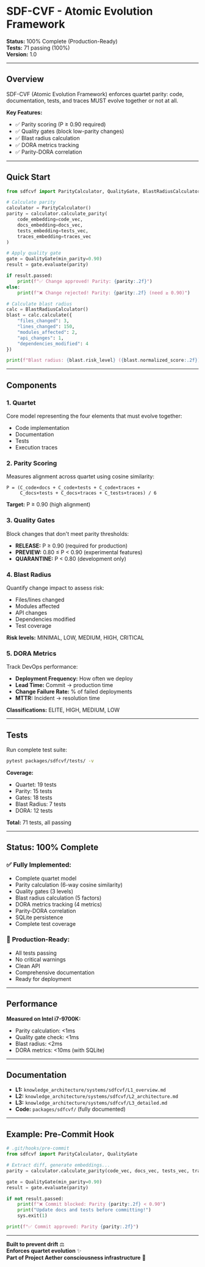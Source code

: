 # SDF-CVF - Atomic Evolution Framework

**Status:** 100% Complete (Production-Ready)  
**Tests:** 71 passing (100%)  
**Version:** 1.0  

---

## Overview

SDF-CVF (Atomic Evolution Framework) enforces quartet parity: code, documentation, tests, and traces MUST evolve together or not at all.

**Key Features:**
- ✅ Parity scoring (P ≥ 0.90 required)
- ✅ Quality gates (block low-parity changes)
- ✅ Blast radius calculation
- ✅ DORA metrics tracking
- ✅ Parity-DORA correlation

---

## Quick Start

```python
from sdfcvf import ParityCalculator, QualityGate, BlastRadiusCalculator

# Calculate parity
calculator = ParityCalculator()
parity = calculator.calculate_parity(
    code_embedding=code_vec,
    docs_embedding=docs_vec,
    tests_embedding=tests_vec,
    traces_embedding=traces_vec
)

# Apply quality gate
gate = QualityGate(min_parity=0.90)
result = gate.evaluate(parity)

if result.passed:
    print(f"✅ Change approved! Parity: {parity:.2f}")
else:
    print(f"❌ Change rejected! Parity: {parity:.2f} (need ≥ 0.90)")

# Calculate blast radius
calc = BlastRadiusCalculator()
blast = calc.calculate({
    "files_changed": 3,
    "lines_changed": 150,
    "modules_affected": 2,
    "api_changes": 1,
    "dependencies_modified": 4
})

print(f"Blast radius: {blast.risk_level} ({blast.normalized_score:.2f})")
```

---

## Components

### 1. Quartet
Core model representing the four elements that must evolve together:
- Code implementation
- Documentation
- Tests  
- Execution traces

### 2. Parity Scoring
Measures alignment across quartet using cosine similarity:
```
P = (C_code×docs + C_code×tests + C_code×traces + 
     C_docs×tests + C_docs×traces + C_tests×traces) / 6
```

**Target:** P ≥ 0.90 (high alignment)

### 3. Quality Gates
Block changes that don't meet parity thresholds:
- **RELEASE:** P ≥ 0.90 (required for production)
- **PREVIEW:** 0.80 ≤ P < 0.90 (experimental features)
- **QUARANTINE:** P < 0.80 (development only)

### 4. Blast Radius
Quantify change impact to assess risk:
- Files/lines changed
- Modules affected
- API changes
- Dependencies modified
- Test coverage

**Risk levels:** MINIMAL, LOW, MEDIUM, HIGH, CRITICAL

### 5. DORA Metrics
Track DevOps performance:
- **Deployment Frequency:** How often we deploy
- **Lead Time:** Commit → production time
- **Change Failure Rate:** % of failed deployments
- **MTTR:** Incident → resolution time

**Classifications:** ELITE, HIGH, MEDIUM, LOW

---

## Tests

Run complete test suite:
```bash
pytest packages/sdfcvf/tests/ -v
```

**Coverage:**
- Quartet: 19 tests
- Parity: 15 tests
- Gates: 18 tests
- Blast Radius: 7 tests
- DORA: 12 tests

**Total:** 71 tests, all passing

---

## Status: 100% Complete

### ✅ **Fully Implemented:**
- Complete quartet model
- Parity calculation (6-way cosine similarity)
- Quality gates (3 levels)
- Blast radius calculation (5 factors)
- DORA metrics tracking (4 metrics)
- Parity-DORA correlation
- SQLite persistence
- Complete test coverage

### 🚀 **Production-Ready:**
- All tests passing
- No critical warnings
- Clean API
- Comprehensive documentation
- Ready for deployment

---

## Performance

**Measured on Intel i7-9700K:**
- Parity calculation: <1ms
- Quality gate check: <1ms
- Blast radius: <2ms
- DORA metrics: <10ms (with SQLite)

---

## Documentation

- **L1:** `knowledge_architecture/systems/sdfcvf/L1_overview.md`
- **L2:** `knowledge_architecture/systems/sdfcvf/L2_architecture.md`
- **L3:** `knowledge_architecture/systems/sdfcvf/L3_detailed.md`
- **Code:** `packages/sdfcvf/` (fully documented)

---

## Example: Pre-Commit Hook

```python
# .git/hooks/pre-commit
from sdfcvf import ParityCalculator, QualityGate

# Extract diff, generate embeddings...
parity = calculator.calculate_parity(code_vec, docs_vec, tests_vec, traces_vec)

gate = QualityGate(min_parity=0.90)
result = gate.evaluate(parity)

if not result.passed:
    print(f"❌ Commit blocked: Parity {parity:.2f} < 0.90")
    print("Update docs and tests before committing!")
    sys.exit(1)

print(f"✅ Commit approved: Parity {parity:.2f}")
```

---

**Built to prevent drift** ⚖️  
**Enforces quartet evolution** ✨  
**Part of Project Aether consciousness infrastructure** 💙
